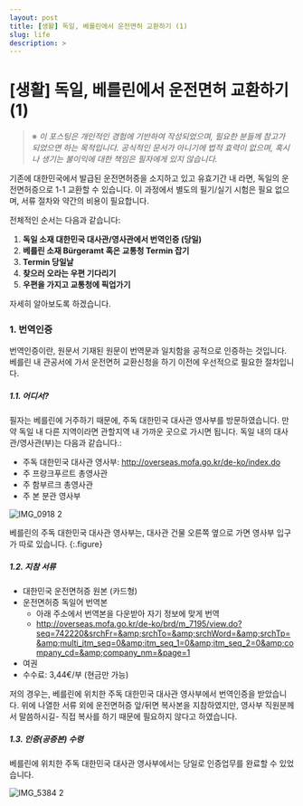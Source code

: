 ```yaml
---
layout: post
title: [생활] 독일, 베를린에서 운전면허 교환하기 (1)
slug: life
description: >
---
```


# [생활] 독일, 베를린에서 운전면허 교환하기 (1)

> ※ *이 포스팅은 개인적인 경험에 기반하여 작성되었으며, 필요한 분들께 참고가 되었으면 하는 목적입니다.*
> *공식적인 문서가 아니기에 법적 효력이 없으며, 혹시나 생기는 불이익에 대한 책임은 필자에게 있지 않습니다.* 



기존에 대한민국에서 발급된 운전면허증을 소지하고 있고 유효기간 내 라면, 독일의 운전면허증으로 1-1 교환할 수 있습니다. 이 과정에서 별도의 필기/실기 시험은 필요 없으며, 서류 절차와 약간의 비용이 필요합니다.



전체적인 순서는 다음과 같습니다:

1. **독일 소재 대한민국 대사관/영사관에서 번역인증 (당일)**
2. **베를린 소재 Bürgeramt 혹은 교통청 Termin 잡기**
3. **Termin 당일날** 
4. **찾으러 오라는 우편 기다리기**
5. **우편을 가지고 교통청에 픽업가기**

자세히 알아보도록 하겠습니다.



### 1. 번역인증

번역인증이란, 원문서 기재된 원문이 번역문과 일치함을 공적으로 인증하는 것입니다. 베를린 내 관공서에 가서 운전면허 교환신청을 하기 이전에 우선적으로 필요한 절차입니다. 



##### 1.1. 어디서?

필자는 베를린에 거주하기 때문에, 주독 대한민국 대사관 영사부를 방문하였습니다. 만약 독일 내 다른 지역이라면 관할지역 내 가까운 곳으로 가시면 됩니다. 독일 내의 대사관/영사관(부)는 다음과 같습니다.:

- 주독 대한민국 대사관 영사부: <http://overseas.mofa.go.kr/de-ko/index.do>
- 주 프랑크푸르트 총영사관
- 주 함부르크 총영사관
- 주 본 분관 영사부


![IMG_0918 2](https://user-images.githubusercontent.com/33121681/70863998-48f2c000-1f4e-11ea-8363-be966a5f1e50.JPG)

베를린의 주독 대한민국 대사관 영사부는, 대사관 건물 오른쪽 옆으로 가면 영사부 입구가 따로 있습니다. 
{:.figure}



##### 1.2. 지참 서류

- 대한민국 운전면허증 원본 (카드형)
- 운전면허증 독일어 번역본
	- 아래 주소에서 번역본을 다운받아 자기 정보에 맞게 번역
	- <http://overseas.mofa.go.kr/de-ko/brd/m_7195/view.do?seq=742220&srchFr=&amp;srchTo=&amp;srchWord=&amp;srchTp=&amp;multi_itm_seq=0&amp;itm_seq_1=0&amp;itm_seq_2=0&amp;company_cd=&amp;company_nm=&page=1>
- 여권
- 수수료: 3,44€/부 (현금만 가능)

저의 경우는, 베를린에 위치한 주독 대한민국 대사관 영사부에서 번역인증을 받았습니다. 위에 나열한 서류 외에 운전면허증 앞/뒤면 복사본을 지참하였지만, 영사부 직원분께서 말씀하시길- 직접 복사를 하기 때문에 필요하지 않다고 하였습니다. 



##### 1.3. 인증(공증본) 수령

베를린에 위치한 주독 대한민국 대사관 영사부에서는 당일로 인증업무를 완료할 수 있었습니다. 

![IMG_5384 2](https://user-images.githubusercontent.com/33121681/70863999-48f2c000-1f4e-11ea-85af-ed3fc4363fa6.JPG)





